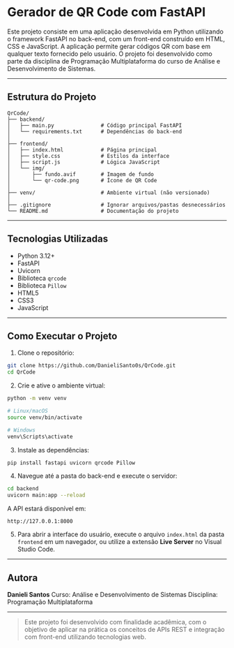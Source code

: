 # Gerador de QR Code com FastAPI

Este projeto consiste em uma aplicação desenvolvida em Python utilizando o framework FastAPI no back-end, com um front-end construído em HTML, CSS e JavaScript. A aplicação permite gerar códigos QR com base em qualquer texto fornecido pelo usuário. O projeto foi desenvolvido como parte da disciplina de Programação Multiplataforma do curso de Análise e Desenvolvimento de Sistemas.

---

## Estrutura do Projeto

```
QrCode/
├── backend/
│   ├── main.py               # Código principal FastAPI
│   └── requirements.txt      # Dependências do back-end
│
├── frontend/
│   ├── index.html            # Página principal
│   ├── style.css             # Estilos da interface
│   ├── script.js             # Lógica JavaScript
│   └── img/
│       ├── fundo.avif        # Imagem de fundo
│       └── qr-code.png       # Ícone de QR Code
│
├── venv/                     # Ambiente virtual (não versionado)
│
├── .gitignore                # Ignorar arquivos/pastas desnecessários
└── README.md                 # Documentação do projeto
```

---

## Tecnologias Utilizadas

* Python 3.12+
* FastAPI
* Uvicorn
* Biblioteca `qrcode`
* Biblioteca `Pillow`
* HTML5
* CSS3
* JavaScript

---

## Como Executar o Projeto

1. Clone o repositório:

```bash
git clone https://github.com/DanieliSanto0s/QrCode.git
cd QrCode
```

2. Crie e ative o ambiente virtual:

```bash
python -m venv venv

# Linux/macOS
source venv/bin/activate

# Windows
venv\Scripts\activate
```

3. Instale as dependências:

```bash
pip install fastapi uvicorn qrcode Pillow
```

4. Navegue até a pasta do back-end e execute o servidor:

```bash
cd backend
uvicorn main:app --reload
```

A API estará disponível em:

```
http://127.0.0.1:8000
```

5. Para abrir a interface do usuário, execute o arquivo `index.html` da pasta `frontend` em um navegador, ou utilize a extensão **Live Server** no Visual Studio Code.

---

## Autora

**Danieli Santos**
Curso: Análise e Desenvolvimento de Sistemas
Disciplina: Programação Multiplataforma

---

> Este projeto foi desenvolvido com finalidade acadêmica, com o objetivo de aplicar na prática os conceitos de APIs REST e integração com front-end utilizando tecnologias web.
